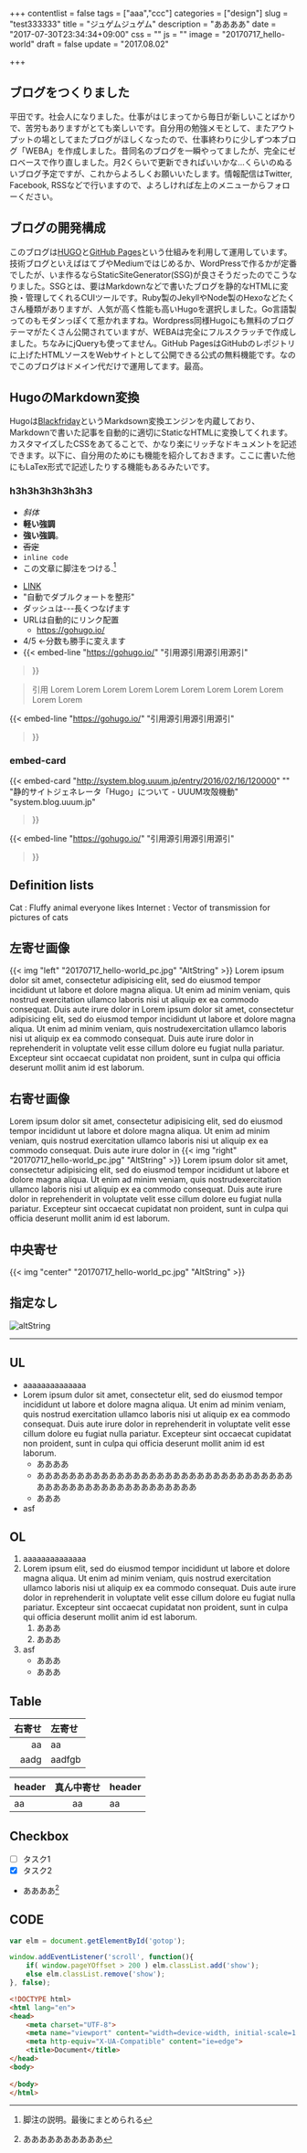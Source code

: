 +++
contentlist = false
tags = ["aaa","ccc"]
categories = ["design"]
slug = "test333333"
title = "ジュゲムジュゲム"
description = "ああああ"
date = "2017-07-30T23:34:34+09:00"
css = ""
js = ""
image = "20170717_hello-world"
draft = false
update = "2017.08.02"

+++

## ブログをつくりました
平田です。社会人になりました。仕事がはじまってから毎日が新しいことばかりで、苦労もありますがとても楽しいです。自分用の勉強メモとして、またアウトプットの場としてまたブログがほしくなったので、仕事終わりに少しずつ本ブログ「WEBA」を作成しました。昔同名のブログを一瞬やってましたが、完全にゼロベースで作り直しました。月2くらいで更新できればいいかな...くらいのぬるいブログ予定ですが、これからよろしくお願いいたします。情報配信はTwitter, Facebook, RSSなどで行いますので、よろしければ左上のメニューからフォローください。

## ブログの開発構成
このブログは[HUGO](https://gohugo.io/)と[GitHub Pages](https://pages.github.com/)という仕組みを利用して運用しています。技術ブログといえばはてブやMediumではじめるか、WordPressで作るかが定番でしたが、いま作るならStaticSiteGenerator(SSG)が良さそうだったのでこうなりました。SSGとは、要はMarkdownなどで書いたブログを静的なHTMLに変換・管理してくれるCUIツールです。Ruby製のJekyllやNode製のHexoなどたくさん種類がありますが、人気が高く性能も高いHugoを選択しました。Go言語製ってのもモダンっぽくて惹かれますね。Wordpress同様Hugoにも無料のブログテーマがたくさん公開されていますが、WEBAは完全にフルスクラッチで作成しました。ちなみにjQueryも使ってません。GitHub PagesはGitHubのレポジトリに上げたHTMLソースをWebサイトとして公開できる公式の無料機能です。なのでこのブログはドメイン代だけで運用してます。最高。

## HugoのMarkdown変換
Hugoは[Blackfriday](https://github.com/russross/blackfriday)というMarkdsown変換エンジンを内蔵しており、Markdownで書いた記事を自動的に適切にStaticなHTMLに変換してくれます。カスタマイズしたCSSをあてることで、かなり楽にリッチなドキュメントを記述できます。以下に、自分用のためにも機能を紹介しておきます。ここに書いた他にもLaTex形式で記述したりする機能もあるみたいです。

### h3h3h3h3h3h3h3
- *斜体*
- <b>軽い強調</b>
- **強い強調**。
- ~~否定~~
- `inline code`
- この文章に脚注をつける.[^1]
[^1]: 脚注の説明。最後にまとめられる
- [LINK](https://gohugo.io/)
- "自動でダブルクォートを整形"
- ダッシュは---長くつなげます
- URLは自動的にリンク配置
    - https://gohugo.io/
- 4/5 ←分数も勝手に変えます
- {{< embed-line
    "https://gohugo.io/"
    "引用源引用源引用源引"
>}}

> 引用 Lorem Lorem Lorem Lorem Lorem Lorem Lorem Lorem Lorem Lorem Lorem 

{{< embed-line
    "https://gohugo.io/"
    "引用源引用源引用源引"
>}}



### embed-card

{{< embed-card
    "http://system.blog.uuum.jp/entry/2016/02/16/120000"
    ""
    "静的サイトジェネレータ「Hugo」について - UUUM攻殻機動"
    "system.blog.uuum.jp"
>}}

{{< embed-line
    "https://gohugo.io/"
    "引用源引用源引用源引"
>}}

## Definition lists
Cat
: Fluffy animal everyone likes
Internet
: Vector of transmission for pictures of cats

## 左寄せ画像
{{< img "left" "20170717_hello-world_pc.jpg" "AltString" >}}
Lorem ipsum dolor sit amet, consectetur adipisicing elit, sed do eiusmod tempor incididunt ut labore et dolore magna aliqua. Ut enim ad minim veniam, quis nostrud exercitation ullamco laboris nisi ut aliquip ex ea commodo consequat. Duis aute irure dolor in
Lorem ipsum dolor sit amet, consectetur adipisicing elit, sed do eiusmod tempor incididunt ut labore et dolore magna aliqua. Ut enim ad minim veniam, quis nostrudexercitation ullamco laboris nisi ut aliquip ex ea commodo consequat. Duis aute irure dolor in reprehenderit in voluptate velit esse cillum dolore eu fugiat nulla pariatur. Excepteur sint occaecat cupidatat non proident, sunt in culpa qui officia deserunt mollit anim id est laborum.

## 右寄せ画像
Lorem ipsum dolor sit amet, consectetur adipisicing elit, sed do eiusmod tempor incididunt ut labore et dolore magna aliqua. Ut enim ad minim veniam, quis nostrud exercitation ullamco laboris nisi ut aliquip ex ea commodo consequat. Duis aute irure dolor in
{{< img "right" "20170717_hello-world_pc.jpg" "AltString" >}}
Lorem ipsum dolor sit amet, consectetur adipisicing elit, sed do eiusmod tempor incididunt ut labore et dolore magna aliqua. Ut enim ad minim veniam, quis nostrudexercitation ullamco laboris nisi ut aliquip ex ea commodo consequat. Duis aute irure dolor in reprehenderit in voluptate velit esse cillum dolore eu fugiat nulla pariatur. Excepteur sint occaecat cupidatat non proident, sunt in culpa qui officia deserunt mollit anim id est laborum.

## 中央寄せ
{{< img "center" "20170717_hello-world_pc.jpg" "AltString" >}}

## 指定なし
![altString](/images/bg.jpg )

---

## UL
- aaaaaaaaaaaaaa
- Lorem ipsum dulor sit amet, consectetur elit, sed do eiusmod tempor incididunt ut labore et dolore magna aliqua. Ut enim ad minim veniam, quis nostrud exercitation ullamco laboris nisi ut aliquip ex ea commodo consequat. Duis aute irure dolor in reprehenderit in voluptate velit esse cillum dolore eu fugiat nulla pariatur. Excepteur sint occaecat cupidatat non proident, sunt in culpa qui officia deserunt mollit anim id est laborum.
    - ああああ
    - ああああああああああああああああああああああああああああああああああああああああああああああああああああ
    - あああ
- asf

## OL
1. aaaaaaaaaaaaaa
1. Lorem ipsum elit, sed do eiusmod tempor incididunt ut labore et dolore magna aliqua. Ut enim ad minim veniam, quis nostrud exercitation ullamco laboris nisi ut aliquip ex ea commodo consequat. Duis aute irure dolor in reprehenderit in voluptate velit esse cillum dolore eu fugiat nulla pariatur. Excepteur sint occaecat cupidatat non proident, sunt in culpa qui officia deserunt mollit anim id est laborum.
    1. あああ
    1. あああ
1. asf
    * あああ
    * あああ

## Table
右寄せ | 左寄せ
--:|:--
aa | aa 
aadg | aadfgb 

header | 真ん中寄せ | header 
:--|:--:|:--
aa | aa | aa 

## Checkbox
- [ ] タスク1
- [x] タスク2
- ああああ[^2]
[^2]: ああああああああああ

## CODE

```js
var elm = document.getElementById('gotop');

window.addEventListener('scroll', function(){
    if( window.pageYOffset > 200 ) elm.classList.add('show');
    else elm.classList.remove('show');
}, false);
```

```html
<!DOCTYPE html>
<html lang="en">
<head>
    <meta charset="UTF-8">
    <meta name="viewport" content="width=device-width, initial-scale=1.0">
    <meta http-equiv="X-UA-Compatible" content="ie=edge">
    <title>Document</title>
</head>
<body>
    
</body>
</html>
```
